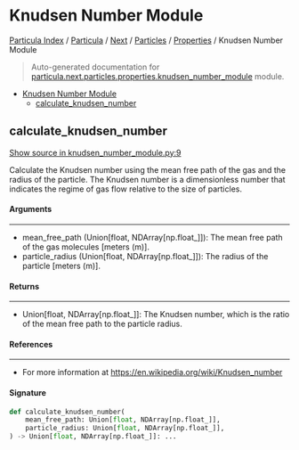 # Knudsen Number Module

[Particula Index](../../../../README.md#particula-index) / [Particula](../../../index.md#particula) / [Next](../../index.md#next) / [Particles](../index.md#particles) / [Properties](./index.md#properties) / Knudsen Number Module

> Auto-generated documentation for [particula.next.particles.properties.knudsen_number_module](../../../../../particula/next/particles/properties/knudsen_number_module.py) module.

- [Knudsen Number Module](#knudsen-number-module)
  - [calculate_knudsen_number](#calculate_knudsen_number)

## calculate_knudsen_number

[Show source in knudsen_number_module.py:9](../../../../../particula/next/particles/properties/knudsen_number_module.py#L9)

Calculate the Knudsen number using the mean free path of the gas and the
radius of the particle. The Knudsen number is a dimensionless number that
indicates the regime of gas flow relative to the size of particles.

#### Arguments

-----
- mean_free_path (Union[float, NDArray[np.float_]]): The mean free path of
the gas molecules [meters (m)].
- particle_radius (Union[float, NDArray[np.float_]]): The radius of the
particle [meters (m)].

#### Returns

--------
- Union[float, NDArray[np.float_]]: The Knudsen number, which is the
ratio of the mean free path to the particle radius.

#### References

-----------
- For more information at https://en.wikipedia.org/wiki/Knudsen_number

#### Signature

```python
def calculate_knudsen_number(
    mean_free_path: Union[float, NDArray[np.float_]],
    particle_radius: Union[float, NDArray[np.float_]],
) -> Union[float, NDArray[np.float_]]: ...
```
